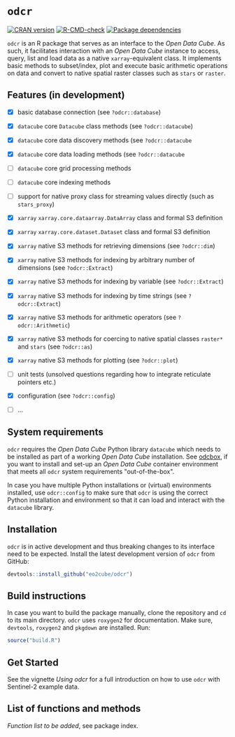 # `odcr`

<!-- badges: start -->
[![CRAN version](https://www.r-pkg.org/badges/version/odcr)](https://CRAN.R-project.org/package=odcr)
[![R-CMD-check](https://github.com/eo2cube/odcr/workflows/R-CMD-check/badge.svg)](https://github.com/eo2cube/odcr/actions)
[![Package dependencies](https://tinyverse.netlify.com/badge/odcr)](https://CRAN.R-project.org/package=odcr)
<!-- badges: end -->

`odcr` is an R package that serves as an interface to the *Open Data Cube*. As such, it facilitates interaction with an *Open Data Cube* instance to access, query, list and load data as a native `xarray`-equivalent class. It implements basic methods to subset/index, plot and execute basic arithmetic operations on data and convert to native spatial raster classes such as `stars` or `raster`.

## Features (in development)

- [x] basic database connection (see `?odcr::database`)
- [x] `datacube` core `Datacube` class methods (see `?odcr::datacube`)
- [x] `datacube` core data discovery methods (see `?odcr::datacube`
- [x] `datacube` core data loading methods (see `?odcr::datacube`
- [ ] `datacube` core grid processing methods
- [ ] `datacube` core indexing methods
- [ ] support for native proxy class for streaming values directly (such as `stars_proxy`)
- [x] `xarray` `xarray.core.dataarray.DataArray` class and formal S3 definition
- [x] `xarray` `xarray.core.dataset.Dataset` class and formal S3 definition
- [x] `xarray` native S3 methods for retrieving dimensions (see `?odcr::dim`)
- [x] `xarray` native S3 methods for indexing by arbitrary number of dimensions (see `?odcr::Extract`)
- [x] `xarray` native S3 methods for indexing by variable (see `?odcr::Extract`)
- [x] `xarray` native S3 methods for indexing by time strings (see `?odcr::Extract`)
- [x] `xarray` native S3 methods for arithmetic operators (see `?odcr::Arithmetic`)
- [x] `xarray` native S3 methods for coercing to native spatial classes `raster*` and `stars` (see `?odcr::as`)
- [x] `xarray` native S3 methods for plotting (see `?odcr::plot`)
- [ ] unit tests (unsolved questions regarding how to integrate reticulate pointers etc.)
- [x] configuration (see `?odcr::config`)
- [ ] ...


## System requirements

`odcr` requires the *Open Data Cube* Python library `datacube` which needs to be installed as part of a working *Open Data Cube* installation. See [odcbox](https://github.com/eo2cube/odcbox), if you want to install and set-up an *Open Data Cube* container environment that meets all `odcr` system requirements "out-of-the-box".

In case you have multiple Python installations or (virtual) environments installed, use `odcr::config` to make sure that `odcr` is using the correct Python installation and environment so that it can load and interact with the `datacube` library.

## Installation

`odcr` is in active development and thus breaking changes to its interface need to be expected. Install the latest development version of `odcr` from GitHub:

```r
devtools::install_github("eo2cube/odcr")
```

## Build instructions

In case you want to build the package manually, clone the repository and `cd` to its main directory. `odcr` uses `roxygen2` for documentation. Make sure, `devtools`, `roxygen2` and `pkgdown` are installed. Run:

```R
source("build.R")
```

## Get Started

See the vignette *Using odcr* for a full introduction on how to use `odcr` with Sentinel-2 example data.

## List of functions and methods

*Function list to be added*, see package index.




